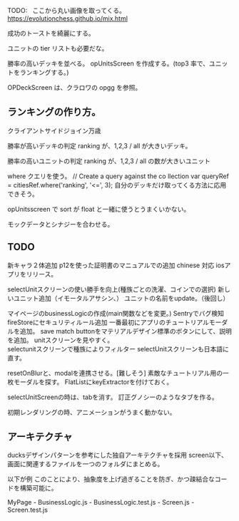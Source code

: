TODO:  
ここから丸い画像を取ってくる。
https://evolutionchess.github.io/mix.html

成功のトーストを綺麗にする。

ユニットの tier リストも必要だな。

勝率の高いデッキを並べる。
opUnitsScreen を作成する。(top3 率で、ユニットをランキングする。)

OPDeckScreen は、クラロワの opgg を参照。

## ランキングの作り方。

クライアントサイドジョイン万歳

勝率が高いデッキの判定
ranking が、1,2,3 / all が大きいデッキ。

勝率の高いユニットの判定
ranking が、1,2,3 / all の数が大きいユニット

where クエリを使う。
// Create a query against the co llection
var queryRef = citiesRef.where('ranking', '<=', 3);
自分のデッキだけ取ってくる方法に応用できそう。

opUnitsscreen で sort が float と一緒に使うとうまくいかない。

モックデータとシナジーを合わせる。

## TODO
新キャラ２体追加
p12を使った証明書のマニュアルでの追加
chinese 対応
iosアプリをリリース。

selectUnitスクリーンの使い勝手を向上(種族ごとの洗濯、コインでの選択)
新しいユニット追加（イモータルアサシン、）
ユニットの名前をupdate。（後回し）

マイページのbusinessLogicの作成(main関数などを変更。)
Sentryでバグ検知
fireStoreにセキュリティルール追加
一番最初にアプリのチュートリアルモーダルを追加。
save match buttonをマテリアルデザイン標準のボタンにして、説明を追加。
unitスクリーンを見やすく。  
selectunitスクリーンで種族によりフィルター
selectUnitスクリーンも日本語に直す。

resetOnBlurと、modalを連携させる。[難しそう]
素敵なチュートリアル用の一枚モーダルを探す。
FlatListにkeyExtractorを付けておく。

selectUnitScreenの時は、tabを消す。
訂正グノシーのようなタブを作る。

初期レンダリングの時、アニメーションがうまく動かない。

## アーキテクチャ
ducksデザインパターンを参考にした独自アーキテクチャを採用
screen以下、画面に関連するファイルを一つのフォルダにまとめる。

以下が例
このことにより、抽象度を上げ過ぎることを防ぎ、かつ疎結合なコードを構築可能に。

MyPage - BusinessLogic.js
       - BusinessLogic.test.js
       - Screen.js
       - Screen.test.js